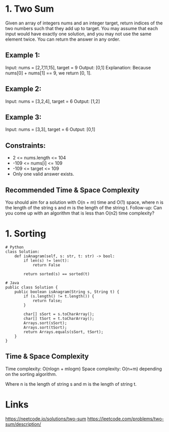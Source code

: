 # 1. Two Sum

Given an array of integers nums and an integer target, return indices of the two numbers such that they add up to target.
You may assume that each input would have exactly one solution, and you may not use the same element twice.
You can return the answer in any order.

## Example 1:
Input: nums = [2,7,11,15], target = 9
Output: [0,1]
Explanation: Because nums[0] + nums[1] == 9, we return [0, 1].

## Example 2:
Input: nums = [3,2,4], target = 6
Output: [1,2]

## Example 3:
Input: nums = [3,3], target = 6
Output: [0,1]
 
## Constraints:
* 2 <= nums.length <= 104
* -109 <= nums[i] <= 109
* -109 <= target <= 109
* Only one valid answer exists.
 
## Recommended Time & Space Complexity
You should aim for a solution with O(n + m) time and O(1) space, where n is the length of the string s and m is the length of the string t.
Follow-up: Can you come up with an algorithm that is less than O(n2) time complexity?

# 1. Sorting
```
# Python
class Solution:
    def isAnagram(self, s: str, t: str) -> bool:
        if len(s) != len(t):
            return False
            
        return sorted(s) == sorted(t)
```
```
# Java
public class Solution {
    public boolean isAnagram(String s, String t) {
        if (s.length() != t.length()) {
            return false;
        }

        char[] sSort = s.toCharArray();
        char[] tSort = t.toCharArray();
        Arrays.sort(sSort);
        Arrays.sort(tSort);
        return Arrays.equals(sSort, tSort);
    }
}
```
## Time & Space Complexity
Time complexity: O(nlogn + mlogm)
Space complexity: O(n+m) depending on the sorting algorithm.

Where 
n is the length of string s and m is the length of string t.

#

# Links
https://neetcode.io/solutions/two-sum
https://leetcode.com/problems/two-sum/description/
